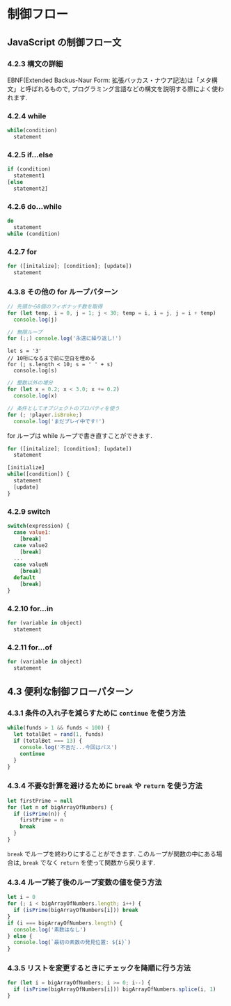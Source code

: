 # 制御フロー

## JavaScript の制御フロー文

### 4.2.3 構文の詳細
EBNF(Extended Backus-Naur Form: 拡張バッカス・ナウア記法)は「メタ構文」と呼ばれるもので,
プログラミング言語などの構文を説明する際によく使われます.

### 4.2.4 while

```js
while(condition)
  statement
```

### 4.2.5 if...else

```js
if (condition)
  statement1
[else
  statement2]
```

### 4.2.6 do...while

```js
do 
  statement
while (condition)
```

### 4.2.7 for

```js
for ([initalize]; [condition]; [update]) 
  statement
```

### 4.3.8 その他の for ループパターン

```js
// 先頭から8個のフィボナッチ数を取得
for (let temp, i = 0, j = 1; j < 30; temp = i, i = j, j = i + temp)
  console.log(j)
```

```js
// 無限ループ
for (;;) console.log('永遠に繰り返し!')
```

```
let s = '3'
// 10桁になるまで前に空白を埋める
for (; s.length < 10; s = ' ' + s)
  console.log(s)
```

```js
// 整数以外の増分
for (let x = 0.2; x < 3.0; x += 0.2)
  console.log(x)
```

```js
// 条件としてオブジェクトのプロパティを使う
for (; !player.isBroke;)
  console.log('まだプレイ中です!')
```

for ループは while ループで書き直すことができます.

```js
for ([initalize]; [condition]; [update])
  statement

[initialize]
while([condition]) {
  statement
  [update]
}
```

### 4.2.9 switch

```js
switch(expression) {
  case value1:
    [break]
  case value2
    [break]
  ...
  case valueN
    [break]
  default
    [break]
}
```

### 4.2.10 for...in

```js
for (variable in object) 
  statement
```

### 4.2.11 for...of

```js
for (variable in object)
  statement
```

## 4.3 便利な制御フローパターン
### 4.3.1 条件の入れ子を減らすために `continue` を使う方法
```js
while(funds > 1 && funds < 100) {
  let totalBet = rand(1, funds)
  if (totalBet === 13) {
    console.log('不吉だ...今回はパス')
    continue
  }
}
```

### 4.3.4 不要な計算を避けるために `break` や `return` を使う方法

```js
let firstPrime = null
for (let n of bigArrayOfNumbers) {
  if (isPrime(n)) {
    firstPrime = n
    break
  }
}
```

`break` でループを終わりにすることができます.
このループが関数の中にある場合は, `break` でなく `return` を使って関数から戻ります.

### 4.3.4 ループ終了後のループ変数の値を使う方法

```js
let i = 0
for (; i < bigArrayOfNumbers.length; i++) {
  if (isPrime(bigArrayOfNumbers[i])) break
}
if (i === bigArrayOfNumbers.length) {
  console.log('素数はなし')
} else {
  console.log(`最初の素数の発見位置: ${i}`)
}
```

### 4.3.5 リストを変更するときにチェックを降順に行う方法

```js
for (let i = bigArrayOfNumbers; i >= 0; i--) {
  if (isPrime(bigArrayOfNumbers[i])) bigArrayOfNumbers.splice(i, 1)
}
```
